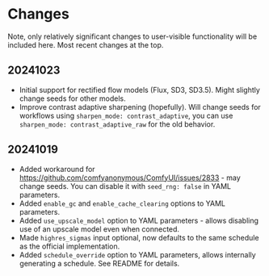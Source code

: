 # Changes

Note, only relatively significant changes to user-visible functionality will be included here. Most recent changes at the top.

## 20241023

* Initial support for rectified flow models (Flux, SD3, SD3.5). Might slightly change seeds for other models.
* Improve contrast adaptive sharpening (hopefully). Will change seeds for workflows using `sharpen_mode: contrast_adaptive`, you can use `sharpen_mode: contrast_adaptive_raw` for the old behavior.

## 20241019

* Added workaround for https://github.com/comfyanonymous/ComfyUI/issues/2833 - may change seeds. You can disable it with `seed_rng: false` in YAML parameters.
* Added `enable_gc` and `enable_cache_clearing` options to YAML parameters.
* Added `use_upscale_model` option to YAML parameters - allows disabling use of an upscale model even when connected.
* Made `highres_sigmas` input optional, now defaults to the same schedule as the official implementation.
* Added `schedule_override` option to YAML parameters, allows internally generating a schedule. See README for details.
